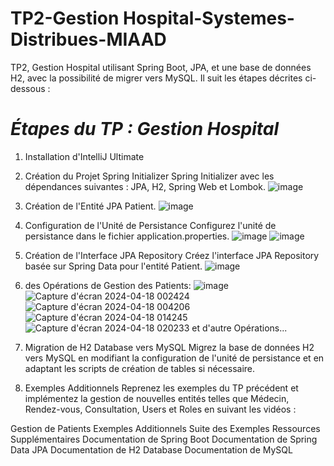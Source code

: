 # TP2-Gestion Hospital-Systemes-Distribues-MIAAD
TP2, Gestion Hospital utilisant Spring Boot, JPA, et une base de données H2, avec la possibilité de migrer vers MySQL. Il suit les étapes décrites ci-dessous :
# *Étapes du TP : Gestion Hospital*
1. Installation d'IntelliJ Ultimate
2. Création du Projet Spring Initializer
Spring Initializer avec les dépendances suivantes : JPA, H2, Spring Web et Lombok.
![image](https://github.com/ACHRAF-TALHAOUI/TP2-Systemes-Distribues-MIAAD/assets/137435554/b0b86213-ec9e-4b90-897f-ada829518688)
3. Création de l'Entité JPA Patient.
![image](https://github.com/ACHRAF-TALHAOUI/TP2-Systemes-Distribues-MIAAD/assets/137435554/44906a8c-a11a-412a-8e7e-5048b8a9706d)


5. Configuration de l'Unité de Persistance
Configurez l'unité de persistance dans le fichier application.properties.
![image](https://github.com/ACHRAF-TALHAOUI/TP2-Systemes-Distribues-MIAAD/assets/137435554/39fbcf58-5fee-423e-b3ac-15eaea847a8b)
![image](https://github.com/ACHRAF-TALHAOUI/TP2-Systemes-Distribues-MIAAD/assets/137435554/a5428333-ce86-4d1d-8deb-280fd1ceb452)

6. Création de l'Interface JPA Repository
Créez l'interface JPA Repository basée sur Spring Data pour l'entité Patient.
![image](https://github.com/ACHRAF-TALHAOUI/TP2-Systemes-Distribues-MIAAD/assets/137435554/a077310d-9404-41f7-872d-3b65a8e0a1b5)


7. des Opérations de Gestion des Patients:
![image](https://github.com/ACHRAF-TALHAOUI/TP2-Systemes-Distribues-MIAAD/assets/137435554/2616c65a-0eee-44d9-9ab2-a69ad6fca27b)
![Capture d'écran 2024-04-18 002424](https://github.com/ACHRAF-TALHAOUI/TP2-Systemes-Distribues-MIAAD/assets/137435554/9045037f-9857-42ed-b59a-ec5959f1e6fa)
![Capture d'écran 2024-04-18 004206](https://github.com/ACHRAF-TALHAOUI/TP2-Systemes-Distribues-MIAAD/assets/137435554/a0bc883d-38aa-4dd9-857d-ca858c7f70f6)
![Capture d'écran 2024-04-18 014245](https://github.com/ACHRAF-TALHAOUI/TP2-Systemes-Distribues-MIAAD/assets/137435554/8548bb4a-c8f3-4116-a7a7-8fe0a17a03db)
![Capture d'écran 2024-04-18 020233](https://github.com/ACHRAF-TALHAOUI/TP2-Systemes-Distribues-MIAAD/assets/137435554/628dcf56-0506-4bd1-8d22-e1d864681775)
et d'autre Opérations...
7. Migration de H2 Database vers MySQL
Migrez la base de données H2 vers MySQL en modifiant la configuration de l'unité de persistance et en adaptant les scripts de création de tables si nécessaire.

8. Exemples Additionnels
Reprenez les exemples du TP précédent et implémentez la gestion de nouvelles entités telles que Médecin, Rendez-vous, Consultation, Users et Roles en suivant les vidéos :

Gestion de Patients
Exemples Additionnels
Suite des Exemples
Ressources Supplémentaires
Documentation de Spring Boot
Documentation de Spring Data JPA
Documentation de H2 Database
Documentation de MySQL
